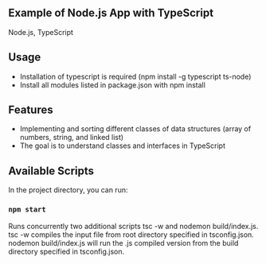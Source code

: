 ## Example of Node.js App with TypeScript

Node.js, TypeScript

## Usage

- Installation of typescript is required (npm install -g typescript ts-node)
- Install all modules listed in package.json with npm install

## Features

- Implementing and sorting different classes of data structures (array of numbers, string, and linked list)
- The goal is to understand classes and interfaces in TypeScript

## Available Scripts

In the project directory, you can run:

### `npm start`

Runs concurrently two additional scripts tsc -w and nodemon build/index.js.<br />
tsc -w compiles the input file from root directory specified in tsconfig.json.<br />
nodemon build/index.js will run the .js compiled version from the build directory specified in tsconfig.json.<br />
